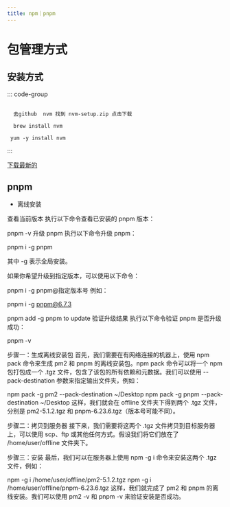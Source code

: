 ```yaml
---
title: npm｜pnpm
---
```


# 包管理方式

## 安装方式


::: code-group

```init [windows]

  去github  nvm 找到 nvm-setup.zip 点击下载

```

``` [Mac]
  brew install nvm

```

```[Linux]
 yum -y install nvm

```
:::

[下载最新的](https://github.com/coreybutler/nvm-windows/releases)



## pnpm

* 离线安装

查看当前版本
执行以下命令查看已安装的 pnpm 版本：

pnpm -v
升级 pnpm
执行以下命令升级 pnpm：

pnpm i -g pnpm

其中 -g 表示全局安装。

如果你希望升级到指定版本，可以使用以下命令：

pnpm i -g pnpm@指定版本号
例如：

pnpm i -g pnpm@6.7.3

pnpm add -g pnpm to update
验证升级结果
执行以下命令验证 pnpm 是否升级成功：

pnpm -v


步骤一：生成离线安装包
首先，我们需要在有网络连接的机器上，使用 npm pack 命令来生成 pm2 和 pnpm 的离线安装包。npm pack 命令可以将一个 npm 包打包成一个 .tgz 文件，包含了该包的所有依赖和元数据。我们可以使用 --pack-destination 参数来指定输出文件夹，例如：

npm pack -g pm2 --pack-destination ~/Desktop
npm pack -g pnpm --pack-destination ~/Desktop
这样，我们就会在 offline 文件夹下得到两个 .tgz 文件，分别是 pm2-5.1.2.tgz 和 pnpm-6.23.6.tgz（版本号可能不同）。

步骤二：拷贝到服务器
接下来，我们需要将这两个 .tgz 文件拷贝到目标服务器上，可以使用 scp、ftp 或其他任何方式。假设我们将它们放在了 /home/user/offline 文件夹下。

步骤三：安装
最后，我们可以在服务器上使用 npm -g i 命令来安装这两个 .tgz 文件，例如：

npm -g i /home/user/offline/pm2-5.1.2.tgz
npm -g i /home/user/offline/pnpm-6.23.6.tgz
这样，我们就完成了 pm2 和 pnpm 的离线安装。我们可以使用 pm2 -v 和 pnpm -v 来验证安装是否成功。

